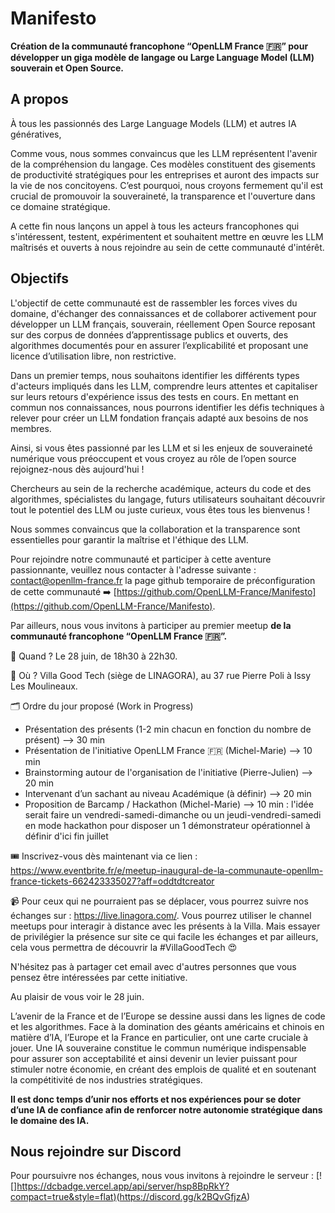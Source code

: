 # Manifesto

**Création de la communauté francophone “OpenLLM France 🇫🇷” pour développer un giga modèle de langage ou Large Language Model (LLM) souverain et Open Source.**

## A propos

À tous les passionnés des Large Language Models (LLM) et autres IA génératives,

Comme vous, nous sommes convaincus que les LLM représentent l'avenir de la compréhension du langage. Ces modèles constituent des gisements de productivité stratégiques pour les entreprises et auront des impacts sur la vie de nos concitoyens. C’est pourquoi, nous croyons fermement qu'il est crucial de promouvoir la souveraineté, la transparence et l'ouverture dans ce domaine stratégique.

A cette fin nous lançons un appel à tous les acteurs francophones qui s'intéressent, testent, expérimentent et souhaitent mettre en œuvre les LLM maîtrisés et ouverts à nous rejoindre au sein de cette communauté d'intérêt.

## Objectifs

L'objectif de cette communauté est de rassembler les forces vives du domaine, d'échanger des connaissances et de collaborer activement pour développer un LLM français, souverain, réellement Open Source reposant sur des corpus de données d’apprentissage publics et ouverts, des algorithmes documentés pour en assurer l’explicabilité et proposant une licence d’utilisation libre, non restrictive.

Dans un premier temps, nous souhaitons identifier les différents types d'acteurs impliqués dans les LLM, comprendre leurs attentes et capitaliser sur leurs retours d'expérience issus des tests en cours. En mettant en commun nos connaissances, nous pourrons identifier les défis techniques à relever pour créer un LLM fondation français adapté aux besoins de nos membres.

Ainsi, si vous êtes passionné par les LLM et si les enjeux de souveraineté numérique vous préoccupent et vous croyez au rôle de l’open source rejoignez-nous dès aujourd'hui ! 

Chercheurs au sein de la recherche académique, acteurs du code et des algorithmes, spécialistes du langage, futurs utilisateurs souhaitant découvrir tout le potentiel des LLM ou juste curieux, vous êtes tous les bienvenus ! 

Nous sommes convaincus que la collaboration et la transparence sont essentielles pour garantir la maîtrise et l'éthique des LLM.

Pour rejoindre notre communauté et participer à cette aventure passionnante, veuillez nous contacter à l'adresse suivante : [contact@openllm-france.fr](mailto:contact@openllm-france.fr) la page github temporaire de préconfiguration de cette communauté ➡️ [https://github.com/OpenLLM-France/Manifesto](https://github.com/OpenLLM-France/Manifesto).

Par ailleurs, nous vous invitons à participer au premier meetup **de la communauté francophone “OpenLLM France 🇫🇷”.**

📆 Quand ? Le 28 juin, de 18h30 à 22h30.

📍 Où ? Villa Good Tech (siège de LINAGORA), au 37 rue Pierre Poli à Issy Les Moulineaux.

🗂️ Ordre du jour proposé (Work in Progress)

* Présentation des présents (1-2 min chacun en fonction du nombre de présent) —> 30 min
* Présentation de l'initiative OpenLLM France 🇫🇷 (Michel-Marie) —> 10 min
* Brainstorming autour de l'organisation de l'initiative (Pierre-Julien) —> 20 min
* Intervenant d’un sachant au niveau Académique (à définir) —> 20 min
* Proposition de Barcamp / Hackathon (Michel-Marie) —> 10 min : l'idée serait faire un vendredi-samedi-dimanche ou un jeudi-vendredi-samedi en mode hackathon pour disposer un 1 démonstrateur opérationnel à définir d'ici fin juillet

🎟️  Inscrivez-vous dès maintenant via ce lien : https://www.eventbrite.fr/e/meetup-inaugural-de-la-communaute-openllm-france-tickets-662423335027?aff=oddtdtcreator

📹 Pour ceux qui ne pourraient pas se déplacer, vous pourrez suivre nos échanges sur : https://live.linagora.com/. Vous pourrez utiliser le channel ⁠meetups pour interagir à distance avec les présents à la Villa. Mais essayer de privilégier la présence sur site ce qui facile les échanges et par ailleurs, cela vous permettra de découvrir la #VillaGoodTech 😍

N'hésitez pas à partager cet email avec d'autres personnes que vous pensez être intéressées par cette initiative.

Au plaisir de vous voir le 28 juin.

L’avenir de la France et de l’Europe se dessine aussi dans les lignes de code et les algorithmes. Face à la domination des géants américains et chinois en matière d’IA, l’Europe et la France en particulier, ont une carte cruciale à jouer. Une IA souveraine constitue le commun numérique indispensable pour assurer son acceptabilité et ainsi devenir un levier puissant pour stimuler notre économie, en créant des emplois de qualité et en soutenant la compétitivité de nos industries stratégiques.

**Il est donc temps d’unir nos efforts et nos expériences pour se doter d’une IA de confiance afin de renforcer notre autonomie stratégique dans le domaine des IA.**

## Nous rejoindre sur Discord

Pour poursuivre nos échanges, nous vous invitons à rejoindre le serveur :
[![][https://dcbadge.vercel.app/api/server/hsp8BpRkY?compact=true&style=flat)](https://discord.gg/k2BQvGfjzA)(https://discord.gg/k2BQvGfjzA)
